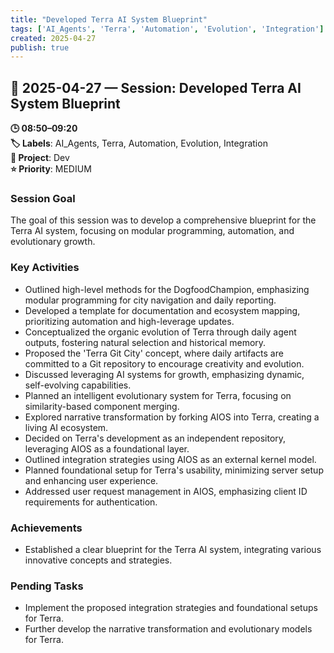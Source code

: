 ```yaml
---
title: "Developed Terra AI System Blueprint"
tags: ['AI_Agents', 'Terra', 'Automation', 'Evolution', 'Integration']
created: 2025-04-27
publish: true
---
```


## 📅 2025-04-27 — Session: Developed Terra AI System Blueprint

**🕒 08:50–09:20**  
**🏷️ Labels**: AI_Agents, Terra, Automation, Evolution, Integration  
**📂 Project**: Dev  
**⭐ Priority**: MEDIUM  


### Session Goal
The goal of this session was to develop a comprehensive blueprint for the Terra AI system, focusing on modular programming, automation, and evolutionary growth.

### Key Activities
- Outlined high-level methods for the DogfoodChampion, emphasizing modular programming for city navigation and daily reporting.
- Developed a template for documentation and ecosystem mapping, prioritizing automation and high-leverage updates.
- Conceptualized the organic evolution of Terra through daily agent outputs, fostering natural selection and historical memory.
- Proposed the 'Terra Git City' concept, where daily artifacts are committed to a Git repository to encourage creativity and evolution.
- Discussed leveraging AI systems for growth, emphasizing dynamic, self-evolving capabilities.
- Planned an intelligent evolutionary system for Terra, focusing on similarity-based component merging.
- Explored narrative transformation by forking AIOS into Terra, creating a living AI ecosystem.
- Decided on Terra's development as an independent repository, leveraging AIOS as a foundational layer.
- Outlined integration strategies using AIOS as an external kernel model.
- Planned foundational setup for Terra's usability, minimizing server setup and enhancing user experience.
- Addressed user request management in AIOS, emphasizing client ID requirements for authentication.

### Achievements
- Established a clear blueprint for the Terra AI system, integrating various innovative concepts and strategies.

### Pending Tasks
- Implement the proposed integration strategies and foundational setups for Terra.
- Further develop the narrative transformation and evolutionary models for Terra.
